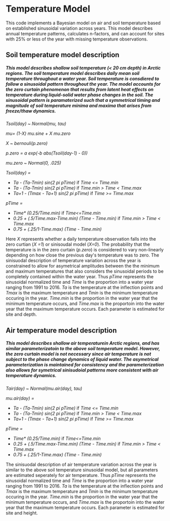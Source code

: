 # Temperature Model
This code implements a Bayesian model on air and soil temperature based on established sinusoidal variation across years. This model describes annual temperature patterns, calculates n-factors, and can account for sites with 25% or less of the year with missing temperature observations. 

## Soil temperature model description

##### This model describes shallow soil temperature (< 20 cm depth) in Arctic regions. The soil temperature model describes daily mean soil temperature throughout a water year. Soil temperature is consdiered to follow a sinusoidal pattern throughout the year. The model accounts for the zero curtain phenomenon that results from latent heat effects on temperature during liquid-solid water phase changes in the soil.  The sinusoidal pattern is paramaterized such that a symmetrical timing and magnitude of soil temperature minima and maxima that arises from freeze/thaw dynamics.


_Tsoil(day) ~ Normal(mu, tau)_

_mu= (1-X) mu.sine + X mu.zero_

_X ~ bernouli(p.zero)_

_p.zero = a exp(-b abs(Tsoil(day-1) - 0))_

_mu.zero ~ Normal(0, .025)_

_Tsoil(day) =_
- _Ta - (Ta-Tmin) sin(2 pi pTime)_ if _Time <= Time.min_
- _Ta - (Ta-Tmin) sin(2 pi pTime)_ if _Time.min > Time < Time.max_
- _Ta+1 - (Tmax - Ta+1) sin(2 pi pTime)_ if _Time >= Time.max_

_pTime =_
- _Time* (0.25/Time.min)_ if _Time<=Time.min_
- _0.25 + (.5/Time.max-Time.min) (Time - Time.min)_ if _Time.min > Time < Time.max_
-  _0.75 + (.25/1-Time.max) (Time - Time.min)_

Here _X_ represents whether a daily temperature observation falls into the zero curtian (_X =1_) or sinisoudal model (_X=0_). The probability that the temperature is in the zero curtain (_p.zero_) is considered to vary non-linearly depending on how close the previous day's temperature was to zero. The sinisuodal description of temperature variation across the year is constrained to allow for asymetrical amplitudes between the the minimum and maximum temperatures that also considers the sinusoidal periods to be completely contained within the water year. Thus _pTime_ represents the sinusoidal normalized time and  _Time_ is the proportion into a water year ranging from 1991 to 2016. _Ta_ is the temperature at the inflection points and _Tmax_ is the maximum temperature and _Tmin_ is the minimum temperature occuring in the year. _Time.min_ is the proportion in the water year that the minimum temperature occurs, and _Time.max_ is the proportoin into the water year that the maximum temperature occurs. Each parameter is estimated for site and depth. 


## Air temperature model description

##### This model describes shallow air temperaturein Arctic regions, and has similar parameterizatoin to the above soil temperature model. However, the zero curtain model is not necessary since air temperature is not subject to the phase change dynamics of liquid water. The asymetrical parameterization is maintained for consistency and the parameterization also allows for symetrical sinisudoial patterns more consistent with air temperature dynamics.

_Tair(day) ~ Normal(mu.air(day), tau)_

_mu.air(day) =_
- _Ta - (Ta-Tmin) sin(2 pi pTime)_ if _Time <= Time.min_
- _Ta - (Ta-Tmin) sin(2 pi pTime)_ if _Time.min > Time < Time.max_
- _Ta+1 - (Tmax - Ta+1) sin(2 pi pTime)_ if _Time >= Time.max_

_pTime =_
- _Time* (0.25/Time.min)_ if _Time<=Time.min_
- _0.25 + (.5/Time.max-Time.min) (Time - Time.min)_ if _Time.min > Time < Time.max_
-  _0.75 + (.25/1-Time.max) (Time - Time.min)_


The sinisuodal description of air temperature variation across the year is similar to the above soil temperature sinusoidal model, but all parameters are estimated seperately for air temperature. Thus _pTime_ represents the sinusoidal normalized time and  _Time_ is the proportion into a water year ranging from 1991 to 2016. _Ta_ is the temperature at the inflection points and _Tmax_ is the maximum temperature and _Tmin_ is the minimum temperature occuring in the year. _Time.min_ is the proportion in the water year that the minimum temperature occurs, and _Time.max_ is the proportoin into the water year that the maximum temperature occurs. Each parameter is estimated for site and height. 


